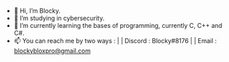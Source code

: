 - 👋 Hi, I’m Blocky.
- 👀 I’m studying in cybersecurity.
- 🌱 I’m currently learning the bases of programming, currently C, C++ and C#.
- 📫 You can reach me by two ways : 
    |   |  Discord : Blocky#8176
   |   |  Email : blockybloxpro@gmail.com

<!---
Blocky1010/Blocky1010 is a ✨ special ✨ repository because its `README.md` (this file) appears on your GitHub profile.
You can click the Preview link to take a look at your changes.
--->

